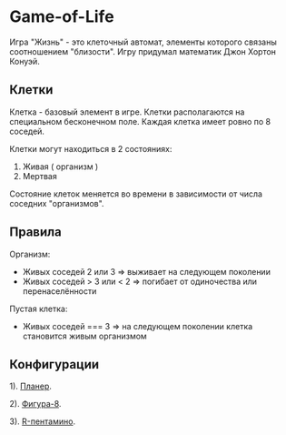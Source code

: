 # Game-of-Life
Игра "Жизнь" - это клеточный автомат, элементы которого связаны соотношением "близости".
Игру придумал математик Джон Хортон Конуэй.

## Клетки
Клетка - базовый элемент в игре. Клетки располагаются на специальном бесконечном поле.
Каждая клетка имеет ровно по 8 соседей.

Клетки могут находиться в 2 состояниях:
1. Живая ( организм )
2. Мертвая

Состояние клеток меняется во времени в зависимости от числа соседних "организмов".

## Правила
Организм:
- Живых соседей 2 или 3 => выживает на следующем поколении
- Живых соседей > 3 или < 2  => погибает от одиночества или перенаселённости
   
Пустая клетка:
- Живых соседей === 3 => на следующем поколении клетка становится живым организмом

## Конфигурации
1). [Планер](https://codepen.io/fargelus/pen/zPBLKa).

2). [Фигура-8](https://codepen.io/fargelus/pen/KyMxVx).

3). [R-пентамино](https://codepen.io/fargelus/pen/WXxgOK).
